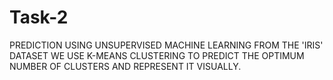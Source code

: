 # Task-2
PREDICTION USING UNSUPERVISED MACHINE LEARNING
FROM THE 'IRIS' DATASET WE USE K-MEANS CLUSTERING TO PREDICT THE OPTIMUM NUMBER OF CLUSTERS AND REPRESENT IT VISUALLY.
